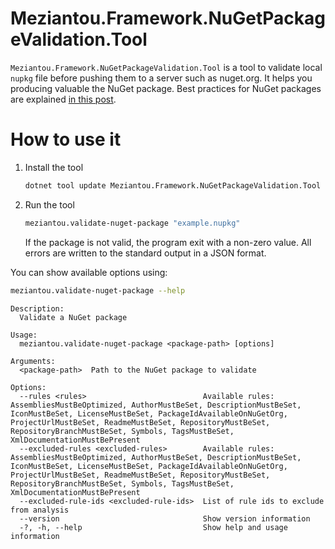# Meziantou.Framework.NuGetPackageValidation.Tool

`Meziantou.Framework.NuGetPackageValidation.Tool` is a tool to validate local `nupkg` file before pushing them to a server such as nuget.org.
It helps you producing valuable the NuGet package. Best practices for NuGet packages are explained [in this post](https://www.meziantou.net/ensuring-best-practices-for-nuget-packages.htm).

# How to use it

1. Install the tool

    ````bash
    dotnet tool update Meziantou.Framework.NuGetPackageValidation.Tool --global
    ````

2. Run the tool

    ````bash
    meziantou.validate-nuget-package "example.nupkg"
    ````

    If the package is not valid, the program exit with a non-zero value. All errors are written to the standard output in a JSON format.

You can show available options using:

````bash
meziantou.validate-nuget-package --help
````

<!-- help -->
```
Description:
  Validate a NuGet package

Usage:
  meziantou.validate-nuget-package <package-path> [options]

Arguments:
  <package-path>  Path to the NuGet package to validate

Options:
  --rules <rules>                          Available rules: AssembliesMustBeOptimized, AuthorMustBeSet, DescriptionMustBeSet, IconMustBeSet, LicenseMustBeSet, PackageIdAvailableOnNuGetOrg, ProjectUrlMustBeSet, ReadmeMustBeSet, RepositoryMustBeSet, RepositoryBranchMustBeSet, Symbols, TagsMustBeSet, XmlDocumentationMustBePresent
  --excluded-rules <excluded-rules>        Available rules: AssembliesMustBeOptimized, AuthorMustBeSet, DescriptionMustBeSet, IconMustBeSet, LicenseMustBeSet, PackageIdAvailableOnNuGetOrg, ProjectUrlMustBeSet, ReadmeMustBeSet, RepositoryMustBeSet, RepositoryBranchMustBeSet, Symbols, TagsMustBeSet, XmlDocumentationMustBePresent
  --excluded-rule-ids <excluded-rule-ids>  List of rule ids to exclude from analysis
  --version                                Show version information
  -?, -h, --help                           Show help and usage information
```
<!-- help -->